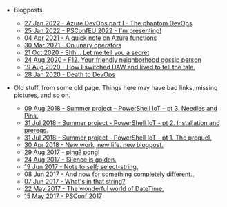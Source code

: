 - Blogposts

  - [27 Jan 2022 - Azure DevOps part I - The phantom DevOps ](posts/azdo.createaccount.md "Azure DevOps part I - The phantom DevOps")
  - [25 Jan 2022 - PSConfEU 2022 - I'm presenting!](posts/psconfpresenter.md "PSConfEU 2022 - I'm presenting!")
  - [04 Apr 2021 - A quick note on Azure functions](posts/azfuncidentity.md "A quick note on Azure functions")
  - [30 Mar 2021 - On unary operators](posts/unary.md "On unary operators")
  - [21 Oct 2020 - Shh... Let me tell you a secret](posts/secretmanagement.md "Shh... Let me tell you a secret")
  - [24 Aug 2020 - F12. Your friendly neighborhood gossip person](posts/f12.md "F12. Your friendly neighborhood gossip person")
  - [19 Aug 2020 - How I switched DAW and lived to tell the tale.](posts/changingdaw.md "How I switched DAW and lived to tell the tale.")
  - [28 Jan 2020 - Death to DevOps](posts/deathtodevops.md "Death to DevOps!")

- Old stuff, from some old page. Things here may have bad links, missing pictures, and so on.

  - [09 Aug 2018 - Summer project – PowerShell IoT – pt 3. Needles and Pins.](posts/old/iotpt3.md "Summer project – PowerShell IoT – pt 3. Needles and Pins.")
  - [31 Jul 2018 - Summer project - PowerShell IoT - pt 2. Installation and prereqs.](posts/old/iotpt2.md "Summer project - PowerShell IoT - pt 2. Installation and prereqs.")
  - [31 Jul 2018 - Summer project - PowerShell IoT - pt 1. The prequel.](posts/old/iotpt1.md "Summer project - PowerShell IoT - pt 1. The prequel.")
  - [30 Apr 2018 - New work, new life, new blogpost.](posts/old/newlife.md "New work, new life, new blogpost.")
  - [29 Aug 2017 - ping? pong!](posts/old/pingpong.md "ping? pong!")
  - [24 Aug 2017 - Silence is golden.](posts/old/silence.md "Silence is golden.")
  - [19 Jun 2017 - Note to self; select-string.](posts/old/selectstring.md "Note to self; select-string.")
  - [08 Jun 2017 - And now for something completely different..](posts/old/somethingdifferent.md "And now for something completely different..")
  - [07 Jun 2017 - What's in that string?](posts/old/whatsinthatstring.md "What's in that string?")
  - [22 May 2017 - The wonderful world of DateTime.](posts/old/datetime.md "The wonderful world of DateTime.")
  - [15 May 2017 - PSConf 2017](posts/old/psconf2017.md "PSConf 2017")
